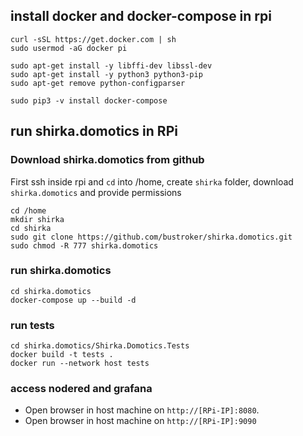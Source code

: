 ## install docker and docker-compose in rpi
```console
curl -sSL https://get.docker.com | sh
sudo usermod -aG docker pi

sudo apt-get install -y libffi-dev libssl-dev
sudo apt-get install -y python3 python3-pip
sudo apt-get remove python-configparser

sudo pip3 -v install docker-compose
```

## run shirka.domotics in RPi
### Download shirka.domotics from github
First ssh inside rpi and `cd` into /home, create `shirka` folder, download `shirka.domotics` and provide permissions
```console
cd /home
mkdir shirka
cd shirka
sudo git clone https://github.com/bustroker/shirka.domotics.git
sudo chmod -R 777 shirka.domotics
```

### run shirka.domotics
```console
cd shirka.domotics
docker-compose up --build -d
```

### run tests
```console 
cd shirka.domotics/Shirka.Domotics.Tests
docker build -t tests .
docker run --network host tests
```

### access nodered and grafana
- Open browser in host machine on `http://[RPi-IP]:8080`.
- Open browser in host machine on `http://[RPi-IP]:9090`